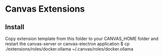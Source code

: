 # Canvas Extensions

## Install

Copy extension template from this folder to your CANVAS_HOME folder and restart the canvas-server or canvas-electron application
$ cp ./extensions/roles/docker.ollama ~/.canvas/roles/docker.ollama
